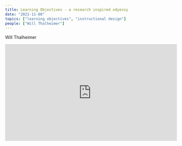 ```yaml
---
title: Learning Objectives - a research inspired odyessy
date: "2021-11-08"
topics: ["learning objectives", "instructional design"]
people: ["Will Thalheimer"]
---
```


Will Thalheimer

<iframe width="560" height="315" src="https://www.youtube.com/embed/PRX1RwxybCs" title="YouTube video player" frameborder="0" allow="accelerometer; autoplay; clipboard-write; encrypted-media; gyroscope; picture-in-picture" allowfullscreen></iframe>